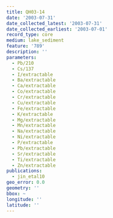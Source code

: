 ```yaml
---
title: QH03-14
date: '2003-07-31'
date_collected_latest: '2003-07-31'
date_collected_earliest: '2003-07-01'
record_type: core
medium: lake_sediment
feature: '789'
description: ''
parameters:
  - Pb/210
  - Cs/137
  - I/extractable
  - Ba/extractable
  - Ca/extractable
  - Co/extractable
  - Cr/extractable
  - Cu/extractable
  - Fe/extractable
  - K/extractable
  - Mg/extractable
  - Mn/extractable
  - Na/extractable
  - Ni/extractable
  - P/extractable
  - Pb/extractable
  - Sr/extractable
  - Ti/extractable
  - Zn/extractable
publications:
  - jin_etal10
geo_error: 0.0
geometry: ''
bbox: ~
longitude: ''
latitude: ''
---
```

